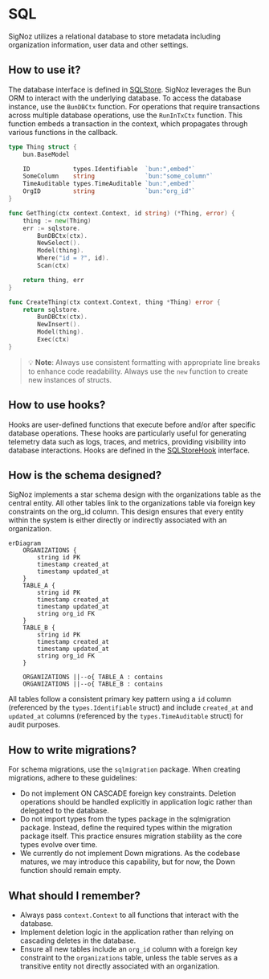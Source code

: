 # SQL
SigNoz utilizes a relational database to store metadata including organization information, user data and other settings.

## How to use it?

The database interface is defined in [SQLStore](/pkg/sqlstore/sqlstore.go). SigNoz leverages the Bun ORM to interact with the underlying database. To access the database instance, use the `BunDBCtx` function. For operations that require transactions across multiple database operations, use the `RunInTxCtx` function. This function embeds a transaction in the context, which propagates through various functions in the callback.

```go
type Thing struct {
	bun.BaseModel

	ID            types.Identifiable  `bun:",embed"`
	SomeColumn    string              `bun:"some_column"`
	TimeAuditable types.TimeAuditable `bun:",embed"`
	OrgID         string              `bun:"org_id"`
}

func GetThing(ctx context.Context, id string) (*Thing, error) {
	thing := new(Thing)
	err := sqlstore.
        BunDBCtx(ctx).
        NewSelect().
        Model(thing).
        Where("id = ?", id).
        Scan(ctx)

    return thing, err
}

func CreateThing(ctx context.Context, thing *Thing) error {
	return sqlstore.
        BunDBCtx(ctx).
        NewInsert().
        Model(thing).
        Exec(ctx)
}
```

> 💡 **Note**: Always use consistent formatting with appropriate line breaks to enhance code readability. Always use the `new` function to create new instances of structs.


## How to use hooks?

Hooks are user-defined functions that execute before and/or after specific database operations. These hooks are particularly useful for generating telemetry data such as logs, traces, and metrics, providing visibility into database interactions. Hooks are defined in the [SQLStoreHook](/pkg/sqlstore/sqlstore.go) interface.


## How is the schema designed?

SigNoz implements a star schema design with the organizations table as the central entity. All other tables link to the organizations table via foreign key constraints on the org_id column. This design ensures that every entity within the system is either directly or indirectly associated with an organization.

```mermaid
erDiagram
    ORGANIZATIONS {
        string id PK
        timestamp created_at
        timestamp updated_at
    }
    TABLE_A {
        string id PK
        timestamp created_at
        timestamp updated_at
        string org_id FK
    }
    TABLE_B {
        string id PK
        timestamp created_at
        timestamp updated_at
        string org_id FK
    }
    
    ORGANIZATIONS ||--o{ TABLE_A : contains
    ORGANIZATIONS ||--o{ TABLE_B : contains
```


All tables follow a consistent primary key pattern using a `id` column (referenced by the `types.Identifiable` struct) and include `created_at` and `updated_at` columns (referenced by the `types.TimeAuditable` struct) for audit purposes.

## How to write migrations?

For schema migrations, use the `sqlmigration` package. When creating migrations, adhere to these guidelines:

- Do not implement ON CASCADE foreign key constraints. Deletion operations should be handled explicitly in application logic rather than delegated to the database.
- Do not import types from the types package in the sqlmigration package. Instead, define the required types within the migration package itself. This practice ensures migration stability as the core types evolve over time.
- We currently do not implement Down migrations. As the codebase matures, we may introduce this capability, but for now, the Down function should remain empty.

## What should I remember?

- Always pass `context.Context` to all functions that interact with the database.
- Implement deletion logic in the application rather than relying on cascading deletes in the database.
- Ensure all new tables include an `org_id` column with a foreign key constraint to the `organizations` table, unless the table serves as a transitive entity not directly associated with an organization.
